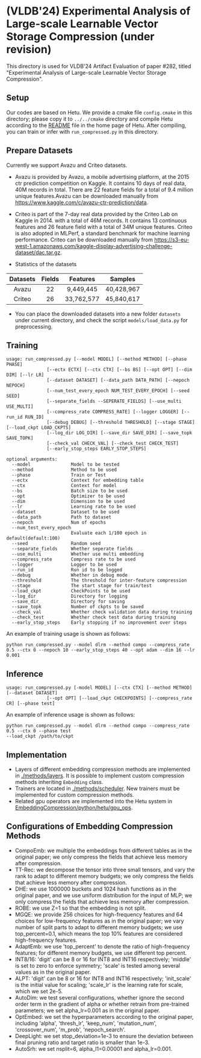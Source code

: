 # (VLDB'24) Experimental Analysis of Large-scale Learnable Vector Storage Compression (under revision)

This directory is used for VLDB'24 Artifact Evaluation of paper #282, titled "Experimental Analysis of Large-scale Learnable Vector Storage Compression".

## Setup

Our codes are based on Hetu. We provide a cmake file `config.cmake` in this directory; please copy it to `../../cmake` directory and compile Hetu according to the [README](https://github.com/Anonymous-222/EmbeddingCompression/blob/embedmem/README.md#installation) file in the home page of Hetu. After compiling, you can train or infer with `run_compressed.py` in this directory.

## Prepare Datasets
Currently we support Avazu and Criteo datasets.

  - Avazu is provided by Avazu, a mobile advertising platform, at the 2015 ctr prediction competition on Kaggle. It contains 10 days of real data, 40M records in total. There are 22 feature fields for a total of 9.4 million unique features.Avazu can be downloaded manually from https://www.kaggle.com/c/avazu-ctr-prediction/data.

  - Criteo is part of the 7-day real data provided by the Criteo Lab on Kaggle in 2014. with a total of 46M records. It contains 13 continuous features and 26 feature field with a total of 34M unique features. Criteo is also adopted in MLPerf, a standard benchmark for machine learning performance. Criteo can be downloaded manually from 
  https://s3-eu-west-1.amazonaws.com/kaggle-display-advertising-challenge-dataset/dac.tar.gz.

  - Statistics of the datasets

  | Datasets | Fields | Features | Samples | 
  | :---: | :---: | :---: | :---: |
  | Avazu | 22 | 9,449,445 | 40,428,967 |
  | Criteo | 26 | 33,762,577 | 45,840,617 |


- You can place the downloaded datasets into a new folder `datasets` under current directory, and check the script `models/load_data.py` for preprocessing.

## Training
```
usage: run_compressed.py [--model MODEL] [--method METHOD] [--phase PHASE]
               [--ectx ECTX] [--ctx CTX] [--bs BS] [--opt OPT] [--dim DIM] [--lr LR]
               [--dataset DATASET] [--data_path DATA_PATH] [--nepoch NEPOCH] 
               [--num_test_every_epoch NUM_TEST_EVERY_EPOCH] [--seed SEED] 
               [--separate_fields --SEPERATE_FIELDS] [--use_multi USE_MULTI]
               [--compress_rate COMPRESS_RATE] [--logger LOGGER] [--run_id RUN_ID]
               [--debug DEBUG] [--threshold THRESHOLD] [--stage STAGE] [--load_ckpt LOAD_CKPTS]
               [--log_dir LOG_DIR] [--save_dir SAVE_DIR] [--save_topk SAVE_TOPK] 
               [--check_val CHECK_VAL] [--check_test CHECK_TEST] 
               [--early_stop_steps EARLY_STOP_STEPS]
               
optional arguments:
  --model               Model to be tested
  --method              Method to be used
  --phase               Train or Test
  --ectx                Context for embedding table
  --ctx                 Context for model
  --bs                  Batch size to be used
  --opt                 Optimizer to be used
  --dim                 Dimension to be used
  --lr                  Learning rate to be used
  --dataset             Dataset to be used 
  --data_path           Path to dataset
  --nepoch              Num of epochs 
  --num_test_every_epoch
                        Evaluate each 1/100 epoch in default(default:100)
  --seed                Random seed
  --separate_fields     Whether seperate fields
  --use_multi           Whether use multi embedding
  --compress_rate       Compress rate to be used
  --logger              Logger to be used
  --run_id              Run id to be logged
  --debug               Whether in debug mode
  --threshold           The threshold for inter-feature compression
  --stage               The start stage for train/test
  --load_ckpt           CheckPoints to be used
  --log_dir             Directory for logging
  --save_dir            Directory for saving
  --save_topk           Number of ckpts to be saved
  --check_val           Whether check validation data during training
  --check_test          Whether check test data during training
  --early_stop_steps    Early stopping if no improvement over steps
```
An example of training usage is shown as follows:
```
python run_compressed.py --model dlrm --method compo --compress_rate 0.5 --ctx 0 --nepoch 10 --early_stop_steps 40 --opt adam --dim 16 --lr 0.001 
```

## Inference
```
usage: run_compressed.py [-model MODEL] [--ctx CTX] [--method METHOD] [--dataset DATASET]
               [--opt OPT] [--load_ckpt CHECKPOINTS] [--compress_rate CR] [--phase test]

```
An example of inference usage is shown as follows:
```
python run_compressed.py --model dlrm --method compo --compress_rate 0.5 --ctx 0 --phase test
--load_ckpt /path/to/ckpt
```



## Implementation

* Layers of different embedding compression methods are implemented in [./methods/layers](https://github.com/Anonymous-222/EmbeddingCompression/tree/embedmem/tools/EmbeddingMemoryCompression/methods/layers). It is possible to implement custom compression methods inheriting `Embedding` class.
* Trainers are located in [./methods/scheduler](https://github.com/Anonymous-222/EmbeddingCompression/tree/embedmem/tools/EmbeddingMemoryCompression/methods/scheduler). New trainers must be implemented for custom compression methods.
* Related gpu operators are implemented into the Hetu system in [EmbeddingCompression/python/hetu/gpu_ops](https://github.com/Anonymous-222/EmbeddingCompression/tree/embedmem/python/hetu/gpu_ops).


## Configurations of Embedding Compression Methods
- CompoEmb: we multiple the embeddings from different tables as in the original paper; we only compress the fields that achieve less memory after compression.
- TT-Rec: we decompose the tensor into three small tensors, and vary the rank to adapt to different memory budgets; we only compress the fields that achieve less memory after compression.
- DHE: we use 1000000 buckets and 1024 hash functions as in the original paper, and we use uniform distribution for the input of MLP; we only compress the fields that achieve less memory after compression.
- ROBE: we use Z=1 so that the embedding is not split.
- MGQE: we provide 256 choices for high-frequency features and 64 choices for low-frequency features as in the original paper; we vary number of split parts to adapt to different memory budgets; we use top_percent=0.1, which means the top 10% features are considered high-frequency features.
- AdaptEmb: we use 'top_percent' to denote the ratio of high-frequency features; for different memory budgets, we use different top percent.
- INT8/16: 'digit' can be 8 or 16 for INT8 and INT16 respectively; 'middle' is set to zero to enforce symmetry; 'scale' is tested among several values as in the original paper.
- ALPT: 'digit' can be 8 or 16 for INT8 and INT16 respectively; 'init_scale' is the initial value for scaling; 'scale_lr' is the learning rate for scale, which we set 2e-5.
- AutoDim: we test several configurations, whether ignore the second order term in the gradient of alpha or whether retrain from pre-trained parameters; we set alpha_lr=0.001 as in the original paper.
- OptEmbed: we set the hyperparameters according to the original paper, including 'alpha', 'thresh_lr', 'keep_num', 'mutation_num', 'crossover_num', 'm_prob', 'nepoch_search'.
- DeepLight: we set stop_deviation=1e-3 to ensure the deviation between final pruning ratio and target ratio is smaller than 1e-3.
- AutoSrh: we set nsplit=6, alpha_l1=0.00001 and alpha_lr=0.001.


